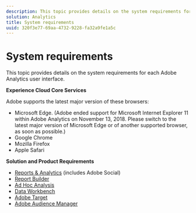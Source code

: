 ```yaml
---
description: This topic provides details on the system requirements for each Adobe Analytics user interface.
solution: Analytics
title: System requirements
uuid: 320f3e77-69aa-4732-9228-fa32a9fe1a5c
---
```


# System requirements

This topic provides details on the system requirements for each Adobe Analytics user interface.

**Experience Cloud Core Services**

Adobe supports the latest major version of these browsers:

* Microsoft Edge. (Adobe ended support for Microsoft Internet Explorer 11 within Adobe Analytics on November 13, 2018. Please switch to the latest major version of Microsoft Edge or of another supported browser, as soon as possible.) 
* Google Chrome 
* Mozilla Firefox 
* Apple Safari

**Solution and Product Requirements**

* [Reports & Analytics](https://marketing.adobe.com/resources/help/en_US/sc/user/requirements.html) (includes Adobe Social) 
* [Report Builder](https://marketing.adobe.com/resources/help/en_US/arb/system_requirements.html) 
* [Ad Hoc Analysis](https://marketing.adobe.com/resources/help/en_US/dsc/c_sys_reqs.html) 
* [Data Workbench](https://marketing.adobe.com/resources/help/en_US/insight/install/c_Data_Workbench_Client_install.html) 
* [Adobe Target](https://marketing.adobe.com/resources/help/en_US/target/ov/r_supported_browsers.html) 
* [Adobe Audience Manager](https://marketing.adobe.com/resources/help/en_US/aam/c_supported_browsers.html)


